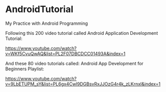# AndroidTutorial
My Practice with Android Programming

Following this 200 video tutorial called 
Android Application Development Tutorial:

https://www.youtube.com/watch?v=WKf5CvuQwAQ&list=PL2F07DBCDCC01493A&index=1

And these 80 video tutorials called:
Android App Development for Beginners Playlist:

https://www.youtube.com/watch?v=9LbETUPM_sY&list=PL6gx4Cwl9DGBsvRxJJOzG4r4k_zLKrnxl&index=1